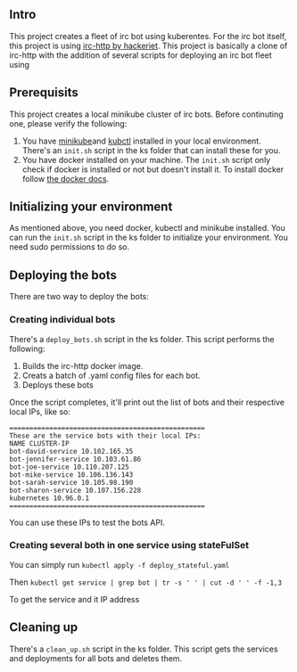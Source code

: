 ## Intro
This project creates a fleet of irc bot using kuberentes.
For the irc bot itself, this project is using [irc-http by hackeriet](https://github.com/hackeriet/irc-http). This project is basically a clone of irc-http with the addition of several scripts for deploying an irc bot fleet using

## Prerequisits
This project creates a local minikube cluster of irc bots. Before continuting 
one, please verify the following:

1. You have [minikube](https://kubernetes.io/docs/tasks/tools/)and [kubctl](https://kubernetes.io/docs/tasks/tools/install-kubectl/) installed in your local environment. There's an `init.sh` script in the ks folder that can install these for you.
1. You have docker installed on your machine. The `init.sh` script only check if docker is installed or not but doesn't install it. To install docker follow
[the docker docs](https://docs.docker.com/engine/install).

## Initializing your environment
As mentioned above, you need docker, kubectl and minikube installed.
You can run the `init.sh` script in the ks folder to initialize your environment. You need sudo permissions to do so.

## Deploying the bots
There are two way to deploy the bots:

### Creating individual bots
There's a `deploy_bots.sh` script in the ks folder. This script performs the following:
1. Builds the irc-http docker image.
1. Creats a batch of .yaml config files for each bot.
1. Deploys these bots 

Once the script completes, it'll print out the list of bots and their respective local IPs, like so:
```
=================================================
These are the service bots with their local IPs:
NAME CLUSTER-IP
bot-david-service 10.102.165.35
bot-jennifer-service 10.103.61.86
bot-joe-service 10.110.207.125
bot-mike-service 10.106.136.143
bot-sarah-service 10.105.98.190
bot-sharon-service 10.107.156.228
kubernetes 10.96.0.1
=================================================
```
You can use these IPs to test the bots API.

### Creating several both in one service using stateFulSet

You can simply run `kubectl apply -f deploy_stateful.yaml`

Then `kubectl get service | grep bot | tr -s ' ' | cut -d ' ' -f -1,3`

To get the service and it IP address

## Cleaning up
There's a `clean_up.sh` script in the ks folder. This script gets the services and deployments for all bots and deletes them.
    

